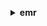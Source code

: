 **<details ><summary style="color:none;">emr</summary><blockquote>**

- **<details><summary style="color:none;"><b><u>add-instance-fleet</b></u></summary><blockquote>**

  * **<p style="color:none;">--cluster-id</p>**
  * **<p style="color:none;">--instance-fleet</p>**
  * **<p style="color:none;">--cli-input-json</p>**
  * **<p style="color:none;">--cli-input-yaml</p>**
  * **<p style="color:none;">--generate-cli-skeleton</p>**
  </br>
  **<p style="color:red;">Description</p>**
  </br>
  ## **Examples**
  ```bash

  ```
  ```json

  ```


- **<details><summary style="color:none;"><b><u>add-instance-groups</b></u></summary><blockquote>**

  * **<p style="color:none;">--cluster-id</p>**
  * **<p style="color:none;">--instance-groups</p>**
  </br>
  **<p style="color:red;">Description</p>**
  </br>
  ## **Examples**
  ```bash

  ```
  ```json

  ```


- **<details><summary style="color:none;"><b><u>add-steps</b></u></summary><blockquote>**

  * **<p style="color:none;">--cluster-id</p>**
  * **<p style="color:none;">--steps</p>**
  </br>
  **<p style="color:red;">Description</p>**
  </br>
  ## **Examples**
  ```bash

  ```
  ```json

  ```


- **<details><summary style="color:none;"><b><u>add-tags</b></u></summary><blockquote>**

  * **<p style="color:none;">--resource-id</p>**
  * **<p style="color:none;">--tags</p>**
  * **<p style="color:none;">--cli-input-json</p>**
  * **<p style="color:none;">--cli-input-yaml</p>**
  * **<p style="color:none;">--generate-cli-skeleton</p>**
  </br>
  **<p style="color:red;">Description</p>**
  </br>
  ## **Examples**
  ```bash

  ```
  ```json

  ```


- **<details><summary style="color:none;"><b><u>cancel-steps</b></u></summary><blockquote>**

  * **<p style="color:none;">--cluster-id</p>**
  * **<p style="color:none;">--step-ids</p>**
  * **<p style="color:none;">--step-cancellation-option</p>**
  * **<p style="color:none;">--cli-input-json</p>**
  * **<p style="color:none;">--cli-input-yaml</p>**
  * **<p style="color:none;">--generate-cli-skeleton</p>**
  </br>
  **<p style="color:red;">Description</p>**
  </br>
  ## **Examples**
  ```bash

  ```
  ```json

  ```


- **<details><summary style="color:none;"><b><u>create-cluster</b></u></summary><blockquote>**

  * **<p style="color:none;">--release-label</p>**
  * **<p style="color:none;">--ami-version</p>**
  * **<p style="color:none;">--instance-fleets</p>**
  * **<p style="color:none;">--instance-groups</p>**
  * **<p style="color:none;">--instance-type</p>**
  * **<p style="color:none;">--instance-count</p>**
  * **<p style="color:none;">--auto-terminate</p>**
  * **<p style="color:none;">--no-auto-terminate</p>**
  * **<p style="color:none;">--use-default-roles</p>**
  * **<p style="color:none;">--service-role</p>**
  * **<p style="color:none;">--configurations</p>**
  * **<p style="color:none;">--name</p>**
  * **<p style="color:none;">--log-uri</p>**
  * **<p style="color:none;">--log-encryption-kms-key-id</p>**
  * **<p style="color:none;">--additional-info</p>**
  * **<p style="color:none;">--ec2-attributes</p>**
  * **<p style="color:none;">--termination-protected</p>**
  * **<p style="color:none;">--no-termination-protected</p>**
  * **<p style="color:none;">--scale-down-behavior</p>**
  * **<p style="color:none;">--visible-to-all-users</p>**
  * **<p style="color:none;">--no-visible-to-all-users</p>**
  * **<p style="color:none;">--enable-debugging</p>**
  * **<p style="color:none;">--no-enable-debugging</p>**
  * **<p style="color:none;">--tags</p>**
  * **<p style="color:none;">--applications</p>**
  * **<p style="color:none;">--emrfs</p>**
  * **<p style="color:none;">--bootstrap-actions</p>**
  * **<p style="color:none;">--steps</p>**
  * **<p style="color:none;">--restore-from-hbase-backup</p>**
  * **<p style="color:none;">--security-configuration</p>**
  * **<p style="color:none;">--custom-ami-id</p>**
  * **<p style="color:none;">--ebs-root-volume-size</p>**
  * **<p style="color:none;">--repo-upgrade-on-boot</p>**
  * **<p style="color:none;">--kerberos-attributes</p>**
  * **<p style="color:none;">--managed-scaling-policy</p>**
  * **<p style="color:none;">--placement-group-configs</p>**
  </br>
  **<p style="color:red;">Description</p>**
  </br>
  ## **Examples**
  ```bash

  ```
  ```json

  ```


- **<details><summary style="color:none;"><b><u>create-default-roles</b></u></summary><blockquote>**

  * **<p style="color:none;">--iam-endpoint</p>**
  </br>
  **<p style="color:red;">Description</p>**
  </br>
  ## **Examples**
  ```bash

  ```
  ```json

  ```


- **<details><summary style="color:none;"><b><u>create-hbase-backup</b></u></summary><blockquote>**

  * **<p style="color:none;">--cluster-id</p>**
  * **<p style="color:none;">--dir</p>**
  * **<p style="color:none;">--consistent</p>**
  </br>
  **<p style="color:red;">Description</p>**
  </br>
  ## **Examples**
  ```bash

  ```
  ```json

  ```


- **<details><summary style="color:none;"><b><u>create-security-configuration</b></u></summary><blockquote>**

  * **<p style="color:none;">--name</p>**
  * **<p style="color:none;">--security-configuration</p>**
  * **<p style="color:none;">--cli-input-json</p>**
  * **<p style="color:none;">--cli-input-yaml</p>**
  * **<p style="color:none;">--generate-cli-skeleton</p>**
  </br>
  **<p style="color:red;">Description</p>**
  </br>
  ## **Examples**
  ```bash

  ```
  ```json

  ```


- **<details><summary style="color:none;"><b><u>create-studio</b></u></summary><blockquote>**

  * **<p style="color:none;">--name</p>**
  * **<p style="color:none;">--description</p>**
  * **<p style="color:none;">--auth-mode</p>**
  * **<p style="color:none;">--vpc-id</p>**
  * **<p style="color:none;">--subnet-ids</p>**
  * **<p style="color:none;">--service-role</p>**
  * **<p style="color:none;">--user-role</p>**
  * **<p style="color:none;">--workspace-security-group-id</p>**
  * **<p style="color:none;">--engine-security-group-id</p>**
  * **<p style="color:none;">--default-s3-location</p>**
  * **<p style="color:none;">--tags</p>**
  * **<p style="color:none;">--cli-input-json</p>**
  * **<p style="color:none;">--cli-input-yaml</p>**
  * **<p style="color:none;">--generate-cli-skeleton</p>**
  </br>
  **<p style="color:red;">Description</p>**
  </br>
  ## **Examples**
  ```bash

  ```
  ```json

  ```


- **<details><summary style="color:none;"><b><u>create-studio-session-mapping</b></u></summary><blockquote>**

  * **<p style="color:none;">--studio-id</p>**
  * **<p style="color:none;">--identity-id</p>**
  * **<p style="color:none;">--identity-name</p>**
  * **<p style="color:none;">--identity-type</p>**
  * **<p style="color:none;">--session-policy-arn</p>**
  * **<p style="color:none;">--cli-input-json</p>**
  * **<p style="color:none;">--cli-input-yaml</p>**
  * **<p style="color:none;">--generate-cli-skeleton</p>**
  </br>
  **<p style="color:red;">Description</p>**
  </br>
  ## **Examples**
  ```bash

  ```
  ```json

  ```


- **<details><summary style="color:none;"><b><u>delete-security-configuration</b></u></summary><blockquote>**

  * **<p style="color:none;">--name</p>**
  * **<p style="color:none;">--cli-input-json</p>**
  * **<p style="color:none;">--cli-input-yaml</p>**
  * **<p style="color:none;">--generate-cli-skeleton</p>**
  </br>
  **<p style="color:red;">Description</p>**
  </br>
  ## **Examples**
  ```bash

  ```
  ```json

  ```


- **<details><summary style="color:none;"><b><u>delete-studio</b></u></summary><blockquote>**

  * **<p style="color:none;">--studio-id</p>**
  * **<p style="color:none;">--cli-input-json</p>**
  * **<p style="color:none;">--cli-input-yaml</p>**
  * **<p style="color:none;">--generate-cli-skeleton</p>**
  </br>
  **<p style="color:red;">Description</p>**
  </br>
  ## **Examples**
  ```bash

  ```
  ```json

  ```


- **<details><summary style="color:none;"><b><u>delete-studio-session-mapping</b></u></summary><blockquote>**

  * **<p style="color:none;">--studio-id</p>**
  * **<p style="color:none;">--identity-id</p>**
  * **<p style="color:none;">--identity-name</p>**
  * **<p style="color:none;">--identity-type</p>**
  * **<p style="color:none;">--cli-input-json</p>**
  * **<p style="color:none;">--cli-input-yaml</p>**
  * **<p style="color:none;">--generate-cli-skeleton</p>**
  </br>
  **<p style="color:red;">Description</p>**
  </br>
  ## **Examples**
  ```bash

  ```
  ```json

  ```


- **<details><summary style="color:none;"><b><u>describe-cluster</b></u></summary><blockquote>**

  * **<p style="color:none;">--cluster-id</p>**
  </br>
  **<p style="color:red;">Description</p>**
  </br>
  ## **Examples**
  ```bash

  ```
  ```json

  ```


- **<details><summary style="color:none;"><b><u>describe-notebook-execution</b></u></summary><blockquote>**

  * **<p style="color:none;">--notebook-execution-id</p>**
  * **<p style="color:none;">--cli-input-json</p>**
  * **<p style="color:none;">--cli-input-yaml</p>**
  * **<p style="color:none;">--generate-cli-skeleton</p>**
  </br>
  **<p style="color:red;">Description</p>**
  </br>
  ## **Examples**
  ```bash

  ```
  ```json

  ```


- **<details><summary style="color:none;"><b><u>describe-security-configuration</b></u></summary><blockquote>**

  * **<p style="color:none;">--name</p>**
  * **<p style="color:none;">--cli-input-json</p>**
  * **<p style="color:none;">--cli-input-yaml</p>**
  * **<p style="color:none;">--generate-cli-skeleton</p>**
  </br>
  **<p style="color:red;">Description</p>**
  </br>
  ## **Examples**
  ```bash

  ```
  ```json

  ```


- **<details><summary style="color:none;"><b><u>describe-step</b></u></summary><blockquote>**

  * **<p style="color:none;">--cluster-id</p>**
  * **<p style="color:none;">--step-id</p>**
  * **<p style="color:none;">--cli-input-json</p>**
  * **<p style="color:none;">--cli-input-yaml</p>**
  * **<p style="color:none;">--generate-cli-skeleton</p>**
  </br>
  **<p style="color:red;">Description</p>**
  </br>
  ## **Examples**
  ```bash

  ```
  ```json

  ```


- **<details><summary style="color:none;"><b><u>describe-studio</b></u></summary><blockquote>**

  * **<p style="color:none;">--studio-id</p>**
  * **<p style="color:none;">--cli-input-json</p>**
  * **<p style="color:none;">--cli-input-yaml</p>**
  * **<p style="color:none;">--generate-cli-skeleton</p>**
  </br>
  **<p style="color:red;">Description</p>**
  </br>
  ## **Examples**
  ```bash

  ```
  ```json

  ```


- **<details><summary style="color:none;"><b><u>disable-hbase-backups</b></u></summary><blockquote>**

  * **<p style="color:none;">--cluster-id</p>**
  * **<p style="color:none;">--full</p>**
  * **<p style="color:none;">--incremental</p>**
  </br>
  **<p style="color:red;">Description</p>**
  </br>
  ## **Examples**
  ```bash

  ```
  ```json

  ```


- **<details><summary style="color:none;"><b><u>get</b></u></summary><blockquote>**

  * **<p style="color:none;">--cluster-id</p>**
  * **<p style="color:none;">--key-pair-file</p>**
  * **<p style="color:none;">--src</p>**
  * **<p style="color:none;">--dest</p>**
  </br>
  **<p style="color:red;">Description</p>**
  </br>
  ## **Examples**
  ```bash

  ```
  ```json

  ```


- **<details><summary style="color:none;"><b><u>get-block-public-access-configuration</b></u></summary><blockquote>**

  * **<p style="color:none;">--cli-input-json</p>**
  * **<p style="color:none;">--cli-input-yaml</p>**
  * **<p style="color:none;">--generate-cli-skeleton</p>**
  </br>
  **<p style="color:red;">Description</p>**
  </br>
  ## **Examples**
  ```bash

  ```
  ```json

  ```


- **<details><summary style="color:none;"><b><u>get-managed-scaling-policy</b></u></summary><blockquote>**

  * **<p style="color:none;">--cluster-id</p>**
  * **<p style="color:none;">--cli-input-json</p>**
  * **<p style="color:none;">--cli-input-yaml</p>**
  * **<p style="color:none;">--generate-cli-skeleton</p>**
  </br>
  **<p style="color:red;">Description</p>**
  </br>
  ## **Examples**
  ```bash

  ```
  ```json

  ```


- **<details><summary style="color:none;"><b><u>get-studio-session-mapping</b></u></summary><blockquote>**

  * **<p style="color:none;">--studio-id</p>**
  * **<p style="color:none;">--identity-id</p>**
  * **<p style="color:none;">--identity-name</p>**
  * **<p style="color:none;">--identity-type</p>**
  * **<p style="color:none;">--cli-input-json</p>**
  * **<p style="color:none;">--cli-input-yaml</p>**
  * **<p style="color:none;">--generate-cli-skeleton</p>**
  </br>
  **<p style="color:red;">Description</p>**
  </br>
  ## **Examples**
  ```bash

  ```
  ```json

  ```


- **<details><summary style="color:none;"><b><u>help</b></u></summary><blockquote>**

  * **<p style="color:none;"></p>**
  </br>
  **<p style="color:red;">Description</p>**
  </br>
  ## **Examples**
  ```bash

  ```
  ```json

  ```


- **<details><summary style="color:none;"><b><u>install-applications</b></u></summary><blockquote>**

  * **<p style="color:none;">--cluster-id</p>**
  * **<p style="color:none;">--applications</p>**
  </br>
  **<p style="color:red;">Description</p>**
  </br>
  ## **Examples**
  ```bash

  ```
  ```json

  ```


- **<details><summary style="color:none;"><b><u>list-clusters</b></u></summary><blockquote>**

  * **<p style="color:none;">--created-after</p>**
  * **<p style="color:none;">--created-before</p>**
  * **<p style="color:none;">--cluster-states</p>**
  * **<p style="color:none;">--active</p>**
  * **<p style="color:none;">--terminated</p>**
  * **<p style="color:none;">--failed</p>**
  * **<p style="color:none;">--cli-input-json</p>**
  * **<p style="color:none;">--cli-input-yaml</p>**
  * **<p style="color:none;">--starting-token</p>**
  * **<p style="color:none;">--max-items</p>**
  * **<p style="color:none;">--generate-cli-skeleton</p>**
  </br>
  **<p style="color:red;">Description</p>**
  </br>
  ## **Examples**
  ```bash

  ```
  ```json

  ```


- **<details><summary style="color:none;"><b><u>list-instance-fleets</b></u></summary><blockquote>**

  * **<p style="color:none;">--cluster-id</p>**
  * **<p style="color:none;">--cli-input-json</p>**
  * **<p style="color:none;">--cli-input-yaml</p>**
  * **<p style="color:none;">--starting-token</p>**
  * **<p style="color:none;">--max-items</p>**
  * **<p style="color:none;">--generate-cli-skeleton</p>**
  </br>
  **<p style="color:red;">Description</p>**
  </br>
  ## **Examples**
  ```bash

  ```
  ```json

  ```


- **<details><summary style="color:none;"><b><u>list-instances</b></u></summary><blockquote>**

  * **<p style="color:none;">--cluster-id</p>**
  * **<p style="color:none;">--instance-group-id</p>**
  * **<p style="color:none;">--instance-group-types</p>**
  * **<p style="color:none;">--instance-fleet-id</p>**
  * **<p style="color:none;">--instance-fleet-type</p>**
  * **<p style="color:none;">--instance-states</p>**
  * **<p style="color:none;">--cli-input-json</p>**
  * **<p style="color:none;">--cli-input-yaml</p>**
  * **<p style="color:none;">--starting-token</p>**
  * **<p style="color:none;">--max-items</p>**
  * **<p style="color:none;">--generate-cli-skeleton</p>**
  </br>
  **<p style="color:red;">Description</p>**
  </br>
  ## **Examples**
  ```bash

  ```
  ```json

  ```


- **<details><summary style="color:none;"><b><u>list-notebook-executions</b></u></summary><blockquote>**

  * **<p style="color:none;">--editor-id</p>**
  * **<p style="color:none;">--status</p>**
  * **<p style="color:none;">--from</p>**
  * **<p style="color:none;">--to</p>**
  * **<p style="color:none;">--cli-input-json</p>**
  * **<p style="color:none;">--cli-input-yaml</p>**
  * **<p style="color:none;">--starting-token</p>**
  * **<p style="color:none;">--max-items</p>**
  * **<p style="color:none;">--generate-cli-skeleton</p>**
  </br>
  **<p style="color:red;">Description</p>**
  </br>
  ## **Examples**
  ```bash

  ```
  ```json

  ```


- **<details><summary style="color:none;"><b><u>list-security-configurations</b></u></summary><blockquote>**

  * **<p style="color:none;">--cli-input-json</p>**
  * **<p style="color:none;">--cli-input-yaml</p>**
  * **<p style="color:none;">--starting-token</p>**
  * **<p style="color:none;">--max-items</p>**
  * **<p style="color:none;">--generate-cli-skeleton</p>**
  </br>
  **<p style="color:red;">Description</p>**
  </br>
  ## **Examples**
  ```bash

  ```
  ```json

  ```


- **<details><summary style="color:none;"><b><u>list-steps</b></u></summary><blockquote>**

  * **<p style="color:none;">--cluster-id</p>**
  * **<p style="color:none;">--step-states</p>**
  * **<p style="color:none;">--step-ids</p>**
  * **<p style="color:none;">--cli-input-json</p>**
  * **<p style="color:none;">--cli-input-yaml</p>**
  * **<p style="color:none;">--starting-token</p>**
  * **<p style="color:none;">--max-items</p>**
  * **<p style="color:none;">--generate-cli-skeleton</p>**
  </br>
  **<p style="color:red;">Description</p>**
  </br>
  ## **Examples**
  ```bash

  ```
  ```json

  ```


- **<details><summary style="color:none;"><b><u>list-studios</b></u></summary><blockquote>**

  * **<p style="color:none;">--cli-input-json</p>**
  * **<p style="color:none;">--cli-input-yaml</p>**
  * **<p style="color:none;">--starting-token</p>**
  * **<p style="color:none;">--max-items</p>**
  * **<p style="color:none;">--generate-cli-skeleton</p>**
  </br>
  **<p style="color:red;">Description</p>**
  </br>
  ## **Examples**
  ```bash

  ```
  ```json

  ```


- **<details><summary style="color:none;"><b><u>list-studio-session-mappings</b></u></summary><blockquote>**

  * **<p style="color:none;">--studio-id</p>**
  * **<p style="color:none;">--identity-type</p>**
  * **<p style="color:none;">--cli-input-json</p>**
  * **<p style="color:none;">--cli-input-yaml</p>**
  * **<p style="color:none;">--starting-token</p>**
  * **<p style="color:none;">--max-items</p>**
  * **<p style="color:none;">--generate-cli-skeleton</p>**
  </br>
  **<p style="color:red;">Description</p>**
  </br>
  ## **Examples**
  ```bash

  ```
  ```json

  ```


- **<details><summary style="color:none;"><b><u>modify-cluster</b></u></summary><blockquote>**

  * **<p style="color:none;">--cluster-id</p>**
  * **<p style="color:none;">--step-concurrency-level</p>**
  * **<p style="color:none;">--cli-input-json</p>**
  * **<p style="color:none;">--cli-input-yaml</p>**
  * **<p style="color:none;">--generate-cli-skeleton</p>**
  </br>
  **<p style="color:red;">Description</p>**
  </br>
  ## **Examples**
  ```bash

  ```
  ```json

  ```


- **<details><summary style="color:none;"><b><u>modify-cluster-attributes</b></u></summary><blockquote>**

  * **<p style="color:none;">--cluster-id</p>**
  * **<p style="color:none;">--visible-to-all-users</p>**
  * **<p style="color:none;">--no-visible-to-all-users</p>**
  * **<p style="color:none;">--termination-protected</p>**
  * **<p style="color:none;">--no-termination-protected</p>**
  </br>
  **<p style="color:red;">Description</p>**
  </br>
  ## **Examples**
  ```bash

  ```
  ```json

  ```


- **<details><summary style="color:none;"><b><u>modify-instance-fleet</b></u></summary><blockquote>**

  * **<p style="color:none;">--cluster-id</p>**
  * **<p style="color:none;">--instance-fleet</p>**
  * **<p style="color:none;">--cli-input-json</p>**
  * **<p style="color:none;">--cli-input-yaml</p>**
  * **<p style="color:none;">--generate-cli-skeleton</p>**
  </br>
  **<p style="color:red;">Description</p>**
  </br>
  ## **Examples**
  ```bash

  ```
  ```json

  ```


- **<details><summary style="color:none;"><b><u>modify-instance-groups</b></u></summary><blockquote>**

  * **<p style="color:none;">--cluster-id</p>**
  * **<p style="color:none;">--instance-groups</p>**
  * **<p style="color:none;">--cli-input-json</p>**
  * **<p style="color:none;">--cli-input-yaml</p>**
  * **<p style="color:none;">--generate-cli-skeleton</p>**
  </br>
  **<p style="color:red;">Description</p>**
  </br>
  ## **Examples**
  ```bash

  ```
  ```json

  ```


- **<details><summary style="color:none;"><b><u>put</b></u></summary><blockquote>**

  * **<p style="color:none;">--cluster-id</p>**
  * **<p style="color:none;">--key-pair-file</p>**
  * **<p style="color:none;">--src</p>**
  * **<p style="color:none;">--dest</p>**
  </br>
  **<p style="color:red;">Description</p>**
  </br>
  ## **Examples**
  ```bash

  ```
  ```json

  ```


- **<details><summary style="color:none;"><b><u>put-auto-scaling-policy</b></u></summary><blockquote>**

  * **<p style="color:none;">--cluster-id</p>**
  * **<p style="color:none;">--instance-group-id</p>**
  * **<p style="color:none;">--auto-scaling-policy</p>**
  * **<p style="color:none;">--cli-input-json</p>**
  * **<p style="color:none;">--cli-input-yaml</p>**
  * **<p style="color:none;">--generate-cli-skeleton</p>**
  </br>
  **<p style="color:red;">Description</p>**
  </br>
  ## **Examples**
  ```bash

  ```
  ```json

  ```


- **<details><summary style="color:none;"><b><u>put-block-public-access-configuration</b></u></summary><blockquote>**

  * **<p style="color:none;">--block-public-access-configuration</p>**
  * **<p style="color:none;">--cli-input-json</p>**
  * **<p style="color:none;">--cli-input-yaml</p>**
  * **<p style="color:none;">--generate-cli-skeleton</p>**
  </br>
  **<p style="color:red;">Description</p>**
  </br>
  ## **Examples**
  ```bash

  ```
  ```json

  ```


- **<details><summary style="color:none;"><b><u>put-managed-scaling-policy</b></u></summary><blockquote>**

  * **<p style="color:none;">--cluster-id</p>**
  * **<p style="color:none;">--managed-scaling-policy</p>**
  * **<p style="color:none;">--cli-input-json</p>**
  * **<p style="color:none;">--cli-input-yaml</p>**
  * **<p style="color:none;">--generate-cli-skeleton</p>**
  </br>
  **<p style="color:red;">Description</p>**
  </br>
  ## **Examples**
  ```bash

  ```
  ```json

  ```


- **<details><summary style="color:none;"><b><u>remove-auto-scaling-policy</b></u></summary><blockquote>**

  * **<p style="color:none;">--cluster-id</p>**
  * **<p style="color:none;">--instance-group-id</p>**
  * **<p style="color:none;">--cli-input-json</p>**
  * **<p style="color:none;">--cli-input-yaml</p>**
  * **<p style="color:none;">--generate-cli-skeleton</p>**
  </br>
  **<p style="color:red;">Description</p>**
  </br>
  ## **Examples**
  ```bash

  ```
  ```json

  ```


- **<details><summary style="color:none;"><b><u>remove-managed-scaling-policy</b></u></summary><blockquote>**

  * **<p style="color:none;">--cluster-id</p>**
  * **<p style="color:none;">--cli-input-json</p>**
  * **<p style="color:none;">--cli-input-yaml</p>**
  * **<p style="color:none;">--generate-cli-skeleton</p>**
  </br>
  **<p style="color:red;">Description</p>**
  </br>
  ## **Examples**
  ```bash

  ```
  ```json

  ```


- **<details><summary style="color:none;"><b><u>remove-tags</b></u></summary><blockquote>**

  * **<p style="color:none;">--resource-id</p>**
  * **<p style="color:none;">--tag-keys</p>**
  * **<p style="color:none;">--cli-input-json</p>**
  * **<p style="color:none;">--cli-input-yaml</p>**
  * **<p style="color:none;">--generate-cli-skeleton</p>**
  </br>
  **<p style="color:red;">Description</p>**
  </br>
  ## **Examples**
  ```bash

  ```
  ```json

  ```


- **<details><summary style="color:none;"><b><u>restore-from-hbase-backup</b></u></summary><blockquote>**

  * **<p style="color:none;">--cluster-id</p>**
  * **<p style="color:none;">--dir</p>**
  * **<p style="color:none;">--backup-version</p>**
  </br>
  **<p style="color:red;">Description</p>**
  </br>
  ## **Examples**
  ```bash

  ```
  ```json

  ```


- **<details><summary style="color:none;"><b><u>schedule-hbase-backup</b></u></summary><blockquote>**

  * **<p style="color:none;">--cluster-id</p>**
  * **<p style="color:none;">--type</p>**
  * **<p style="color:none;">--dir</p>**
  * **<p style="color:none;">--interval</p>**
  * **<p style="color:none;">--unit</p>**
  * **<p style="color:none;">--start-time</p>**
  * **<p style="color:none;">--consistent</p>**
  </br>
  **<p style="color:red;">Description</p>**
  </br>
  ## **Examples**
  ```bash

  ```
  ```json

  ```


- **<details><summary style="color:none;"><b><u>socks</b></u></summary><blockquote>**

  * **<p style="color:none;">--cluster-id</p>**
  * **<p style="color:none;">--key-pair-file</p>**
  </br>
  **<p style="color:red;">Description</p>**
  </br>
  ## **Examples**
  ```bash

  ```
  ```json

  ```


- **<details><summary style="color:none;"><b><u>ssh</b></u></summary><blockquote>**

  * **<p style="color:none;">--cluster-id</p>**
  * **<p style="color:none;">--key-pair-file</p>**
  * **<p style="color:none;">--command</p>**
  </br>
  **<p style="color:red;">Description</p>**
  </br>
  ## **Examples**
  ```bash

  ```
  ```json

  ```


- **<details><summary style="color:none;"><b><u>start-notebook-execution</b></u></summary><blockquote>**

  * **<p style="color:none;">--editor-id</p>**
  * **<p style="color:none;">--relative-path</p>**
  * **<p style="color:none;">--notebook-execution-name</p>**
  * **<p style="color:none;">--notebook-params</p>**
  * **<p style="color:none;">--execution-engine</p>**
  * **<p style="color:none;">--service-role</p>**
  * **<p style="color:none;">--notebook-instance-security-group-id</p>**
  * **<p style="color:none;">--tags</p>**
  * **<p style="color:none;">--cli-input-json</p>**
  * **<p style="color:none;">--cli-input-yaml</p>**
  * **<p style="color:none;">--generate-cli-skeleton</p>**
  </br>
  **<p style="color:red;">Description</p>**
  </br>
  ## **Examples**
  ```bash

  ```
  ```json

  ```


- **<details><summary style="color:none;"><b><u>stop-notebook-execution</b></u></summary><blockquote>**

  * **<p style="color:none;">--notebook-execution-id</p>**
  * **<p style="color:none;">--cli-input-json</p>**
  * **<p style="color:none;">--cli-input-yaml</p>**
  * **<p style="color:none;">--generate-cli-skeleton</p>**
  </br>
  **<p style="color:red;">Description</p>**
  </br>
  ## **Examples**
  ```bash

  ```
  ```json

  ```


- **<details><summary style="color:none;"><b><u>terminate-clusters</b></u></summary><blockquote>**

  * **<p style="color:none;">--cluster-ids</p>**
  </br>
  **<p style="color:red;">Description</p>**
  </br>
  ## **Examples**
  ```bash

  ```
  ```json

  ```


- **<details><summary style="color:none;"><b><u>update-studio</b></u></summary><blockquote>**

  * **<p style="color:none;">--studio-id</p>**
  * **<p style="color:none;">--name</p>**
  * **<p style="color:none;">--description</p>**
  * **<p style="color:none;">--subnet-ids</p>**
  * **<p style="color:none;">--default-s3-location</p>**
  * **<p style="color:none;">--cli-input-json</p>**
  * **<p style="color:none;">--cli-input-yaml</p>**
  * **<p style="color:none;">--generate-cli-skeleton</p>**
  </br>
  **<p style="color:red;">Description</p>**
  </br>
  ## **Examples**
  ```bash

  ```
  ```json

  ```


- **<details><summary style="color:none;"><b><u>update-studio-session-mapping</b></u></summary><blockquote>**

  * **<p style="color:none;">--studio-id</p>**
  * **<p style="color:none;">--identity-id</p>**
  * **<p style="color:none;">--identity-name</p>**
  * **<p style="color:none;">--identity-type</p>**
  * **<p style="color:none;">--session-policy-arn</p>**
  * **<p style="color:none;">--cli-input-json</p>**
  * **<p style="color:none;">--cli-input-yaml</p>**
  * **<p style="color:none;">--generate-cli-skeleton</p>**
  </br>
  **<p style="color:red;">Description</p>**
  </br>
  ## **Examples**
  ```bash

  ```
  ```json

  ```


- **<details><summary style="color:none;"><b><u>wait</b></u></summary><blockquote>**

  * **<p style="color:none;"></p>**
  </br>
  **<p style="color:red;">Description</p>**
  </br>
  ## **Examples**
  ```bash

  ```
  ```json

  ```


</blockquote></details>
</blockquote></details>
</blockquote></details>
</blockquote></details>
</blockquote></details>
</blockquote></details>
</blockquote></details>
</blockquote></details>
</blockquote></details>
</blockquote></details>
</blockquote></details>
</blockquote></details>
</blockquote></details>
</blockquote></details>
</blockquote></details>
</blockquote></details>
</blockquote></details>
</blockquote></details>
</blockquote></details>
</blockquote></details>
</blockquote></details>
</blockquote></details>
</blockquote></details>
</blockquote></details>
</blockquote></details>
</blockquote></details>
</blockquote></details>
</blockquote></details>
</blockquote></details>
</blockquote></details>
</blockquote></details>
</blockquote></details>
</blockquote></details>
</blockquote></details>
</blockquote></details>
</blockquote></details>
</blockquote></details>
</blockquote></details>
</blockquote></details>
</blockquote></details>
</blockquote></details>
</blockquote></details>
</blockquote></details>
</blockquote></details>
</blockquote></details>
</blockquote></details>
</blockquote></details>
</blockquote></details>
</blockquote></details>
</blockquote></details>
</blockquote></details>
</blockquote></details>
</blockquote></details>
</blockquote></details>
</blockquote></details>
</blockquote></details>
